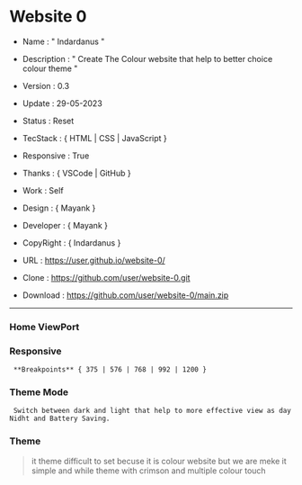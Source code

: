 # Website 0

- Name : " Indardanus "

- Description : " Create The Colour website that help to better choice colour theme "

- Version : 0.3

- Update : 29-05-2023

- Status : Reset

- TecStack : { HTML | CSS | JavaScript }

- Responsive : True

- Thanks : { VSCode | GitHub }

- Work : Self

- Design : { Mayank }

- Developer : { Mayank }

- CopyRight : { Indardanus }

- URL : https://user.github.io/website-0/

- Clone : https://github.com/user/website-0.git

- Download : https://github.com/user/website-0/main.zip

---

### Home ViewPort

[]()

### Responsive

     **Breakpoints** { 375 | 576 | 768 | 992 | 1200 }

### Theme Mode

     Switch between dark and light that help to more effective view as day Nidht and Battery Saving.

### Theme

> it theme difficult to set becuse it is colour website but we are meke it simple and while theme with crimson and multiple colour touch